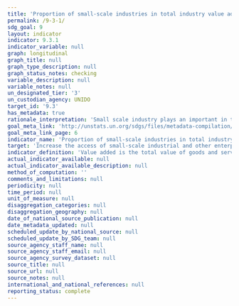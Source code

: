 ```yaml
---
title: 'Proportion of small-scale industries in total industry value added'
permalink: /9-3-1/
sdg_goal: 9
layout: indicator
indicator: 9.3.1
indicator_variable: null
graph: longitudinal
graph_title: null
graph_type_description: null
graph_status_notes: checking
variable_description: null
variable_notes: null
un_designated_tier: '3'
un_custodian_agency: UNIDO
target_id: '9.3'
has_metadata: true
rationale_interpretation: 'Small scale industry plays an important in the economy of all countries which can be established with the small amount of investment. Such industries are based on processing local raw materials. It generates employment and self-employment. Their share in total value added best describes the size and structure of small industry. This indicator is also well-correlated with other indicators such as the income and employment generated by small scale industry.'
goal_meta_link: 'http://unstats.un.org/sdgs/files/metadata-compilation/Metadata-Goal-9.pdf'
goal_meta_link_page: 6
indicator_name: 'Proportion of small-scale industries in total industry value added'
target: 'Increase the access of small-scale industrial and other enterprises, in particular in developing countries, to financial services, including affordable credit, and their integration into value chains and markets.'
indicator_definition: 'Value added is the total value of goods and services produced by an industry in the given reference period. The indicator is computed as the total value added of small scale industries (as defined in the survey) divided by the total value added of industries of all sizes and multiplied by 100.'
actual_indicator_available: null
actual_indicator_available_description: null
method_of_computation: ''
comments_and_limitations: null
periodicity: null
time_period: null
unit_of_measure: null
disaggregation_categories: null
disaggregation_geography: null
date_of_national_source_publication: null
date_metadata_updated: null
scheduled_update_by_national_source: null
scheduled_update_by_SDG_team: null
source_agency_staff_name: null
source_agency_staff_email: null
source_agency_survey_dataset: null
source_title: null
source_url: null
source_notes: null
international_and_national_references: null
reporting_status: complete
---
```

